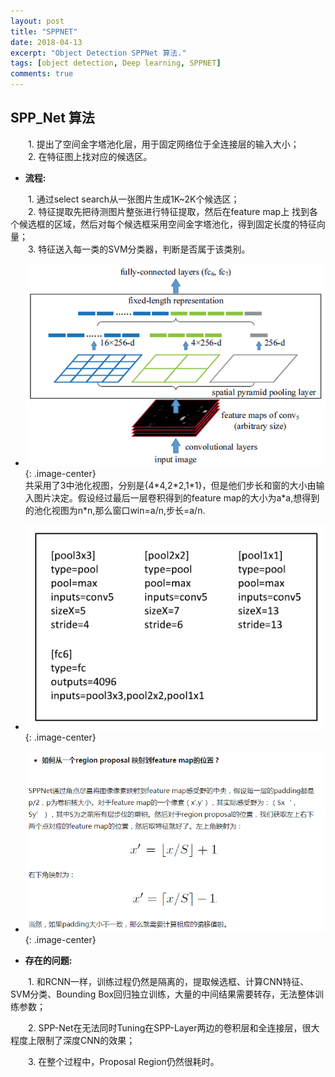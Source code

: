 ```yaml
---
layout: post
title: "SPPNET"
date: 2018-04-13
excerpt: "Object Detection SPPNet 算法."
tags: [object detection, Deep learning, SPPNET]
comments: true
---
```

## **SPP_Net 算法** 

&ensp;&ensp;&ensp;&ensp;1. 提出了空间金字塔池化层，用于固定网络位于全连接层的输入大小；  
&ensp;&ensp;&ensp;&ensp;2. 在特征图上找对应的候选区。  

* **流程:**   

&ensp;&ensp;&ensp;&ensp;1. 通过select search从一张图片生成1K~2K个候选区；  
&ensp;&ensp;&ensp;&ensp;2. 特征提取先把待测图片整张进行特征提取，然后在feature map上 找到各个候选框的区域，然后对每个候选框采用空间金字塔池化，得到固定长度的特征向量；  
&ensp;&ensp;&ensp;&ensp;3. 特征送入每一类的SVM分类器，判断是否属于该类别。  

* ![](https://github.com/xmxxiong/xmxxiong.github.io/blob/master/assets/img/Spp_Net/spp_1.png?raw=true){: .image-center}  
共采用了3中池化视图，分别是{4\*4,2\*2,1\*1}，但是他们步长和窗的大小由输入图片决定。假设经过最后一层卷积得到的feature map的大小为a\*a,想得到的池化视图为n\*n,那么窗口win=a/n,步长=a/n.
* ![](https://github.com/xmxxiong/xmxxiong.github.io/blob/master/assets/img/Spp_Net/spp_3.png?raw=true){: .image-center}  
* ![](https://github.com/xmxxiong/xmxxiong.github.io/blob/master/assets/img/Spp_Net/spp_2.png?raw=true){: .image-center}  

* **存在的问题:**   

&ensp;&ensp;&ensp;&ensp;1. 和RCNN一样，训练过程仍然是隔离的，提取候选框、计算CNN特征、SVM分类、Bounding Box回归独立训练，大量的中间结果需要转存，无法整体训练参数；  

&ensp;&ensp;&ensp;&ensp;2. SPP-Net在无法同时Tuning在SPP-Layer两边的卷积层和全连接层，很大程度上限制了深度CNN的效果；  

&ensp;&ensp;&ensp;&ensp;3. 在整个过程中，Proposal Region仍然很耗时。  
